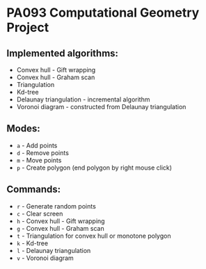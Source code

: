 # PA093 Computational Geometry Project 

## Implemented algorithms:

* Convex hull - Gift wrapping
* Convex hull - Graham scan
* Triangulation
* Kd-tree
* Delaunay triangulation - incremental algorithm
* Voronoi diagram - constructed from Delaunay triangulation

## Modes:

* `a` - Add points
* `d` - Remove points
* `m` - Move points
* `p` - Create polygon (end polygon by right mouse click)

## Commands:

* `r` - Generate random points
* `c` - Clear screen
* `h` - Convex hull - Gift wrapping
* `g` - Convex hull - Graham scan
* `t` - Triangulation for convex hull or monotone polygon
* `k` - Kd-tree
* `l` - Delaunay triangulation
* `v` - Voronoi diagram
